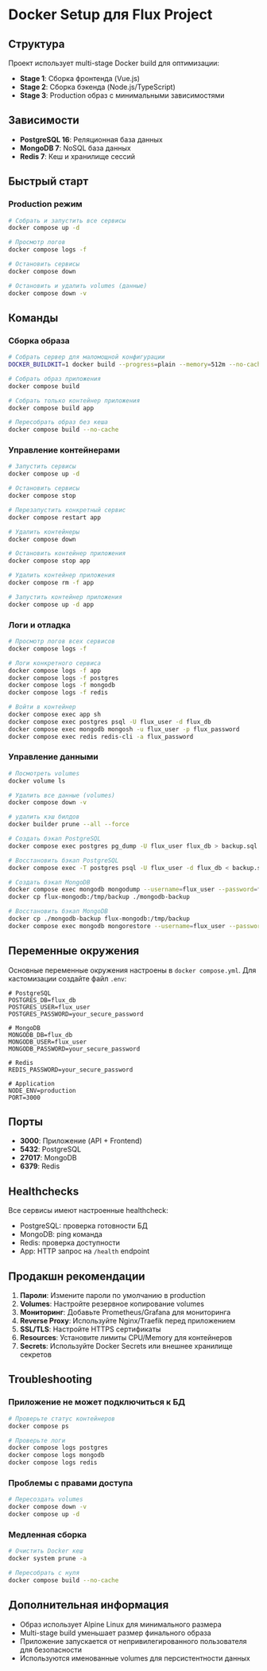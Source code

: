 # Docker Setup для Flux Project

## Структура

Проект использует multi-stage Docker build для оптимизации:
- **Stage 1**: Сборка фронтенда (Vue.js)
- **Stage 2**: Сборка бэкенда (Node.js/TypeScript)
- **Stage 3**: Production образ с минимальными зависимостями

## Зависимости

- **PostgreSQL 16**: Реляционная база данных
- **MongoDB 7**: NoSQL база данных
- **Redis 7**: Кеш и хранилище сессий

## Быстрый старт

### Production режим

```bash
# Собрать и запустить все сервисы
docker compose up -d

# Просмотр логов
docker compose logs -f

# Остановить сервисы
docker compose down

# Остановить и удалить volumes (данные)
docker compose down -v
```

## Команды

### Сборка образа

```bash
# Собрать сервер для маломощной конфигурации
DOCKER_BUILDKIT=1 docker build --progress=plain --memory=512m --no-cache -t flux-app .

# Собрать образ приложения
docker compose build

# Собрать только контейнер приложения
docker compose build app

# Пересобрать образ без кеша
docker compose build --no-cache
```

### Управление контейнерами

```bash
# Запустить сервисы
docker compose up -d

# Остановить сервисы
docker compose stop

# Перезапустить конкретный сервис
docker compose restart app

# Удалить контейнеры
docker compose down

# Остановить контейнер приложения
docker compose stop app

# Удалить контейнер приложения
docker compose rm -f app

# Запустить контейнер приложения
docker compose up -d app
```

### Логи и отладка

```bash
# Просмотр логов всех сервисов
docker compose logs -f

# Логи конкретного сервиса
docker compose logs -f app
docker compose logs -f postgres
docker compose logs -f mongodb
docker compose logs -f redis

# Войти в контейнер
docker compose exec app sh
docker compose exec postgres psql -U flux_user -d flux_db
docker compose exec mongodb mongosh -u flux_user -p flux_password
docker compose exec redis redis-cli -a flux_password
```

### Управление данными

```bash
# Посмотреть volumes
docker volume ls

# Удалить все данные (volumes)
docker compose down -v

# удалить кэш билдов
docker builder prune --all --force

# Создать бэкап PostgreSQL
docker compose exec postgres pg_dump -U flux_user flux_db > backup.sql

# Восстановить бэкап PostgreSQL
docker compose exec -T postgres psql -U flux_user -d flux_db < backup.sql

# Создать бэкап MongoDB
docker compose exec mongodb mongodump --username=flux_user --password=flux_password --authenticationDatabase=admin --db=flux_db --out=/tmp/backup
docker cp flux-mongodb:/tmp/backup ./mongodb-backup

# Восстановить бэкап MongoDB
docker cp ./mongodb-backup flux-mongodb:/tmp/backup
docker compose exec mongodb mongorestore --username=flux_user --password=flux_password --authenticationDatabase=admin --db=flux_db /tmp/backup/flux_db
```

## Переменные окружения

Основные переменные окружения настроены в `docker compose.yml`. Для кастомизации создайте файл `.env`:

```env
# PostgreSQL
POSTGRES_DB=flux_db
POSTGRES_USER=flux_user
POSTGRES_PASSWORD=your_secure_password

# MongoDB
MONGODB_DB=flux_db
MONGODB_USER=flux_user
MONGODB_PASSWORD=your_secure_password

# Redis
REDIS_PASSWORD=your_secure_password

# Application
NODE_ENV=production
PORT=3000
```

## Порты

- **3000**: Приложение (API + Frontend)
- **5432**: PostgreSQL
- **27017**: MongoDB
- **6379**: Redis

## Healthchecks

Все сервисы имеют настроенные healthcheck:
- PostgreSQL: проверка готовности БД
- MongoDB: ping команда
- Redis: проверка доступности
- App: HTTP запрос на `/health` endpoint

## Продакшн рекомендации

1. **Пароли**: Измените пароли по умолчанию в production
2. **Volumes**: Настройте резервное копирование volumes
3. **Мониторинг**: Добавьте Prometheus/Grafana для мониторинга
4. **Reverse Proxy**: Используйте Nginx/Traefik перед приложением
5. **SSL/TLS**: Настройте HTTPS сертификаты
6. **Resources**: Установите лимиты CPU/Memory для контейнеров
7. **Secrets**: Используйте Docker Secrets или внешнее хранилище секретов

## Troubleshooting

### Приложение не может подключиться к БД

```bash
# Проверьте статус контейнеров
docker compose ps

# Проверьте логи
docker compose logs postgres
docker compose logs mongodb
docker compose logs redis
```

### Проблемы с правами доступа

```bash
# Пересоздать volumes
docker compose down -v
docker compose up -d
```

### Медленная сборка

```bash
# Очистить Docker кеш
docker system prune -a

# Пересобрать с нуля
docker compose build --no-cache
```

## Дополнительная информация

- Образ использует Alpine Linux для минимального размера
- Multi-stage build уменьшает размер финального образа
- Приложение запускается от непривилегированного пользователя для безопасности
- Используются именованные volumes для персистентности данных
